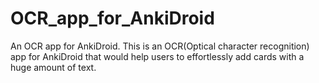 # OCR_app_for_AnkiDroid
An OCR app for AnkiDroid.
This is an OCR(Optical character recognition) app for AnkiDroid that would help users to effortlessly add cards with a huge amount of text.
